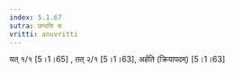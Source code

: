 ```yaml
---
index: 5.1.67
sutra: छन्दसि च
vritti: anuvritti
---
```


यत् १/१ [5।1।65] , तत् २/१  [5।1।63], अर्हति  (क्रियापदम्) [5।1।63]